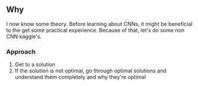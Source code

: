 ## Why

I now know some theory. Before learning about CNNs, it might be beneficial to the get some practical experience. Because of that, let's do some non CNN kaggle's.

### Approach

1. Get to a solution
2. If the solution is not optimal, go through optimal solutions and understand them completely and why they're optimal
